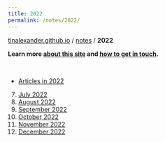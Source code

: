 ```yaml
---
title: 2022
permalink: /notes/2022/
---
```


[tinalexander.github.io](https://tinalexander.github.io/) / [notes](https://tinalexander.github.io/notes/) / **2022**

**Learn more [about this site](https://tinalexander.github.io/notes/) and [how to get in touch](https://github.com/tinalexander#about-me).** 

<br>

- [Articles in 2022](https://tinalexander.github.io/notes/2022/articles)

7. [July 2022](https://tinalexander.github.io/notes/2022/07)
8. [August 2022](https://tinalexander.github.io/notes/2022/08)
9. [September 2022](https://tinalexander.github.io/notes/2022/09)
10. [October 2022](https://tinalexander.github.io/notes/2022/10)
11. [November 2022](https://tinalexander.github.io/notes/2022/11)
12. [December 2022](https://tinalexander.github.io/notes/2022/12)
